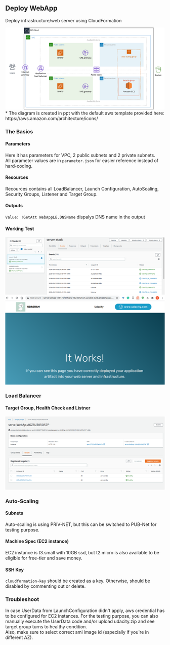 ## Deploy WebApp

Deploy infrastructure/web server using CloudFormation

  <img src="https://github.com/na6an/CDevOps/blob/master/P2_Deploy_WebApp/img/diagram.png" alt="alt text">  
* The diagram is created in ppt with the default aws template provided here: https://aws.amazon.com/architecture/icons/

### The Basics  
#### Parameters  
Here it has parameters for VPC, 2 public subnets and 2 private subnets.  
All parameter values are in `parameter.json` for easier reference instead of hard-coding.

#### Resources  
Recources contains all LoadBalancer, Launch Configuration, AutoScaling, Security Groups, Listener and Target Group.

#### Outputs  
`Value: !GetAtt WebAppLB.DNSName` dispalys DNS name in the output

#### Working Test
  <img src="https://github.com/na6an/CDevOps/blob/master/P2_Deploy_WebApp/img/stacks.png" alt="alt text">  

  <img src="https://github.com/na6an/CDevOps/blob/master/P2_Deploy_WebApp/img/udagram.png" alt="alt text">  

### Load Balancer  
#### Target Group, Health Check and Listner
  <img src="https://github.com/na6an/CDevOps/blob/master/P2_Deploy_WebApp/img/target_health.png" alt="alt text">  

### Auto-Scaling  
#### Subnets  
Auto-scaling is using PRIV-NET, but this can be switched to PUB-Net for testing purpose.

#### Machine Spec (EC2 instance)  
EC2 instance is t3.small with 10GB ssd, but t2.micro is also available to be eligible for free-tier and save money.  

#### SSH Key 
`cloudformation-key` should be created as a key. Otherwise, should be disabled by commenting out or delete.  

### Troubleshoot  
In case UserData from LaunchConfiguration didn't apply, aws credential has to be configured for EC2 instances. For the testing purpose, you can also manually execute the UserData code and/or upload udacity.zip and see target group turns to healthy condition.  
Also, make sure to select correct ami image id (especially if you're in different AZ).

